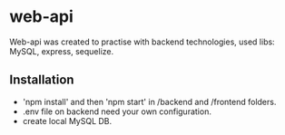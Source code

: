 # web-api
Web-api was created to practise with backend technologies, used libs: MySQL, express, sequelize.

## Installation

* 'npm install' and then 'npm start' in /backend and /frontend folders.
* .env file on backend need your own configuration.
* create local MySQL DB.
